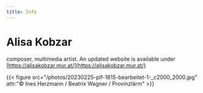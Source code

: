 ```yaml
---
title: Info
---
```


# Alisa Kobzar
composer, multimedia artist. An updated website is available under [https://alisakobzar.mur.at/](https://alisakobzar.mur.at/)

{{< figure src="/photos/20230225-plf-1815-bearbeitet-1-_c2000_2000.jpg" attr:"© Ines Herzmann / Beatrix Wagner / Provinzlärm" >}}


